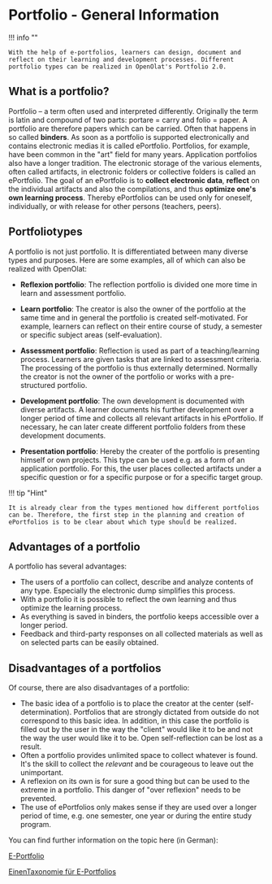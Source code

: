 # Portfolio - General Information

!!! info ""

    With the help of e-portfolios, learners can design, document and reflect on their learning and development processes. Different portfolio types can be realized in OpenOlat's Portfolio 2.0.

## What is a portfolio?

Portfolio – a term often used and interpreted differently. Originally the term is latin and compound of two parts: portare = carry and folio = paper. A portfolio are therefore papers which can be carried. Often that happens in so called **binders**. As soon as a portfolio is supported electronically and contains electronic medias it is called ePortfolio. Portfolios, for example, have been common in the "art" field for many years. Application portfolios also have a longer tradition. The electronic storage of the various elements, often called artifacts, in electronic folders or collective folders is called an ePortfolio. The goal of an ePortfolio is to **collect electronic data**, **reflect** on the individual artifacts and also the compilations, and thus **optimize one's own learning process**. Thereby ePortfolios can be used only for oneself, individually, or with release for other persons (teachers, peers).

## Portfoliotypes

A portfolio is not just portfolio. It is differentiated between many diverse types and purposes. Here are some examples, all of which can also be realized with OpenOlat: 

  * **Reflexion portfolio**: The reflection portfolio is divided one more time in learn and assessment portfolio.
  
  * **Learn portfolio**: The creator is also the owner of the portfolio at the same time and in general the portfolio is created self-motivated. For example, learners can reflect on their entire course of study, a semester or specific subject areas (self-evaluation).
  
  * **Assessment portfolio**: Reflection is used as part of a teaching/learning process. Learners are given tasks that are linked to assessment criteria. The processing of the portfolio is thus externally determined. Normally the creator is not the owner of the portfolio or works with a pre-structured portfolio. 
  
  * **Development portfolio**: The own development is documented with diverse artifacts. A learner documents his further development over a longer period of time and collects all relevant artifacts in his ePortfolio. If necessary, he can later create different portfolio folders from these development documents.  

  * **Presentation portfolio**: Hereby the creater of the portfolio is presenting himself or own projects. This type can be used e.g. as a form of an application portfolio. For this, the user places collected artifacts under a specific question or for a specific purpose or for a specific target group.  
  

!!! tip "Hint"

    It is already clear from the types mentioned how different portfolios can be. Therefore, the first step in the planning and creation of ePortfolios is to be clear about which type should be realized.

## Advantages of a portfolio

A portfolio has several advantages:

  * The users of a portfolio can collect, describe and analyze contents of any type. Especially the electronic dump simplifies this process. 
  * With a portfolio it is possible to reflect the own learning and thus optimize the learning process. 
  * As everything is saved in binders, the portfolio keeps accessible over a longer period.
  * Feedback and third-party responses on all collected materials as well as on selected parts can be easily obtained.

## Disadvantages of a portfolios

Of course, there are also disadvantages of a portfolio:

  * The basic idea of a portfolio is to place the creator at the center (self-determination). Portfolios that are strongly dictated from outside do not correspond to this basic idea. In addition, in this case the portfolio is filled out by the user in the way the "client" would like it to be and not the way the user would like it to be. Open self-reflection can be lost as a result.
  * Often a portfolio provides unlimited space to collect whatever is found. It's the skill to collect the *relevant* and be courageous to leave out the unimportant. 
  * A reflexion on its own is for sure a good thing but can be used to the extreme in a portfolio. This danger of "over reflexion" needs to be prevented. 
  * The use of ePortfolios only makes sense if they are used over a longer period of time, e.g. one semester, one year or during the entire study program.

You can find further information on the topic here (in German):

[E-Portfolio](https://www.e-teaching.org/lehrszenarien/pruefung/pruefungsform/eportfolio/)

[EinenTaxonomie für E-Portfolios](http://peter.baumgartner.name/wp-content/uploads/2012/12Baumgartner_2012_Eine-Taxonomie-fuer-E-Portfolios.pdf)


